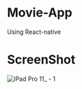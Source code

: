 # Movie-App

Using React-native

# ScreenShot
![iPad Pro 11_ - 1](https://user-images.githubusercontent.com/26403885/112165798-68d56100-8c32-11eb-9080-0b27f1ed2b45.png)
